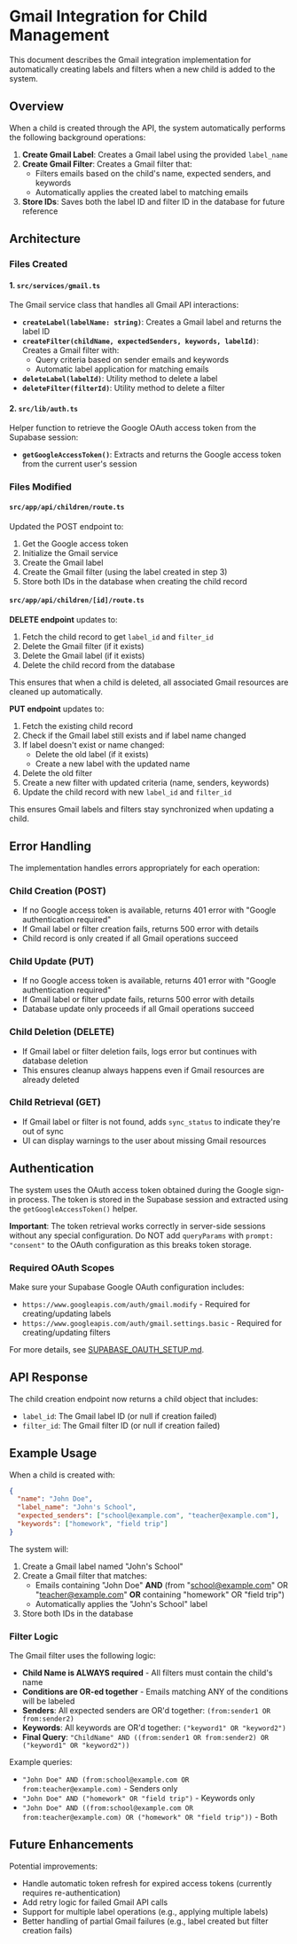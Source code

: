 # Gmail Integration for Child Management

This document describes the Gmail integration implementation for automatically creating labels and filters when a new child is added to the system.

## Overview

When a child is created through the API, the system automatically performs the following background operations:

1. **Create Gmail Label**: Creates a Gmail label using the provided `label_name`
2. **Create Gmail Filter**: Creates a Gmail filter that:
   - Filters emails based on the child's name, expected senders, and keywords
   - Automatically applies the created label to matching emails
3. **Store IDs**: Saves both the label ID and filter ID in the database for future reference

## Architecture

### Files Created

#### 1. `src/services/gmail.ts`
The Gmail service class that handles all Gmail API interactions:

- **`createLabel(labelName: string)`**: Creates a Gmail label and returns the label ID
- **`createFilter(childName, expectedSenders, keywords, labelId)`**: Creates a Gmail filter with:
  - Query criteria based on sender emails and keywords
  - Automatic label application for matching emails
- **`deleteLabel(labelId)`**: Utility method to delete a label
- **`deleteFilter(filterId)`**: Utility method to delete a filter

#### 2. `src/lib/auth.ts`
Helper function to retrieve the Google OAuth access token from the Supabase session:

- **`getGoogleAccessToken()`**: Extracts and returns the Google access token from the current user's session

### Files Modified

#### `src/app/api/children/route.ts`
Updated the POST endpoint to:

1. Get the Google access token
2. Initialize the Gmail service
3. Create the Gmail label
4. Create the Gmail filter (using the label created in step 3)
5. Store both IDs in the database when creating the child record

#### `src/app/api/children/[id]/route.ts`

**DELETE endpoint** updates to:
1. Fetch the child record to get `label_id` and `filter_id`
2. Delete the Gmail filter (if it exists)
3. Delete the Gmail label (if it exists)
4. Delete the child record from the database

This ensures that when a child is deleted, all associated Gmail resources are cleaned up automatically.

**PUT endpoint** updates to:
1. Fetch the existing child record
2. Check if the Gmail label still exists and if label name changed
3. If label doesn't exist or name changed:
   - Delete the old label (if it exists)
   - Create a new label with the updated name
4. Delete the old filter
5. Create a new filter with updated criteria (name, senders, keywords)
6. Update the child record with new `label_id` and `filter_id`

This ensures Gmail labels and filters stay synchronized when updating a child.

## Error Handling

The implementation handles errors appropriately for each operation:

### Child Creation (POST)
- If no Google access token is available, returns 401 error with "Google authentication required"
- If Gmail label or filter creation fails, returns 500 error with details
- Child record is only created if all Gmail operations succeed

### Child Update (PUT)
- If no Google access token is available, returns 401 error with "Google authentication required"
- If Gmail label or filter update fails, returns 500 error with details
- Database update only proceeds if all Gmail operations succeed

### Child Deletion (DELETE)
- If Gmail label or filter deletion fails, logs error but continues with database deletion
- This ensures cleanup always happens even if Gmail resources are already deleted

### Child Retrieval (GET)
- If Gmail label or filter is not found, adds `sync_status` to indicate they're out of sync
- UI can display warnings to the user about missing Gmail resources

## Authentication

The system uses the OAuth access token obtained during the Google sign-in process. The token is stored in the Supabase session and extracted using the `getGoogleAccessToken()` helper.

**Important**: The token retrieval works correctly in server-side sessions without any special configuration. Do NOT add `queryParams` with `prompt: "consent"` to the OAuth configuration as this breaks token storage.

### Required OAuth Scopes

Make sure your Supabase Google OAuth configuration includes:
- `https://www.googleapis.com/auth/gmail.modify` - Required for creating/updating labels
- `https://www.googleapis.com/auth/gmail.settings.basic` - Required for creating/updating filters

For more details, see [SUPABASE_OAUTH_SETUP.md](./SUPABASE_OAUTH_SETUP.md).

## API Response

The child creation endpoint now returns a child object that includes:
- `label_id`: The Gmail label ID (or null if creation failed)
- `filter_id`: The Gmail filter ID (or null if creation failed)

## Example Usage

When a child is created with:
```json
{
  "name": "John Doe",
  "label_name": "John's School",
  "expected_senders": ["school@example.com", "teacher@example.com"],
  "keywords": ["homework", "field trip"]
}
```

The system will:
1. Create a Gmail label named "John's School"
2. Create a Gmail filter that matches:
   - Emails containing "John Doe" **AND** (from "school@example.com" OR "teacher@example.com" **OR** containing "homework" OR "field trip")
   - Automatically applies the "John's School" label
3. Store both IDs in the database

### Filter Logic

The Gmail filter uses the following logic:
- **Child Name is ALWAYS required** - All filters must contain the child's name
- **Conditions are OR-ed together** - Emails matching ANY of the conditions will be labeled
- **Senders**: All expected senders are OR'd together: `(from:sender1 OR from:sender2)`
- **Keywords**: All keywords are OR'd together: `("keyword1" OR "keyword2")`
- **Final Query**: `"ChildName" AND ((from:sender1 OR from:sender2) OR ("keyword1" OR "keyword2"))`

Example queries:
- `"John Doe" AND (from:school@example.com OR from:teacher@example.com)` - Senders only
- `"John Doe" AND ("homework" OR "field trip")` - Keywords only
- `"John Doe" AND ((from:school@example.com OR from:teacher@example.com) OR ("homework" OR "field trip"))` - Both

## Future Enhancements

Potential improvements:
- Handle automatic token refresh for expired access tokens (currently requires re-authentication)
- Add retry logic for failed Gmail API calls
- Support for multiple label operations (e.g., applying multiple labels)
- Better handling of partial Gmail failures (e.g., label created but filter creation fails)

